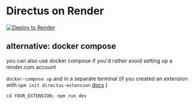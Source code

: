 # Directus on Render

[![Deploy to Render](http://render.com/images/deploy-to-render-button.svg)](https://render.com/deploy)

## alternative: docker compose
you can also use docker compose if you'd rather avoid setting up a render.com account

`docker-compose up`
and in a separate terminal (if you created an extension with `npm init directus-extension` [docs](https://docs.directus.io/extensions/creating-extensions.html) )

`cd YOUR_EXTENSION; npm run dev`
